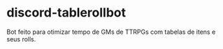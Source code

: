 # discord-tablerollbot
Bot feito para otimizar tempo de GMs de TTRPGs com tabelas de itens e seus rolls.
